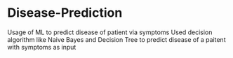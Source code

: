 # Disease-Prediction
Usage of ML to predict disease of patient via symptoms
Used decision algorithm like Naive Bayes and Decision Tree to predict disease of a paitent with symptoms as input
